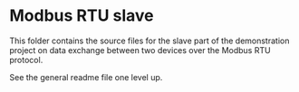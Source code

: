 Modbus RTU slave 
=================
 
This folder contains the source files for the slave part of the demonstration
project on data exchange between two devices over the Modbus RTU protocol.

See the general readme file one level up.  